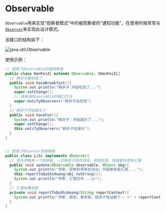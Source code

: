 # Observable

`Observable`用来实现“观察者模式”中的被观察者的“通知功能”。在使用时候常常与[`Observer`](./Observer.md)来实现此设计模式。

该接口的结构如下：

![java.util.Observable](https://ws2.sinaimg.cn/large/006tNbRwly1fx2x8orixyj30fq0fe74e.jpg)


使用示例：
```Java
// 使用了Observable的被观察者
public class HanFeiZi extends Observable, IHanFeiZi{
  // 韩非子要吃饭了
  public void havaBreakfast(){
    System.out.println("韩非子:开始吃饭了...")
    super.setChange();
    // 继承自Observable的接口方法
    super.notifyObservers("韩非子在吃饭")
  }
  // 韩非子开始娱乐了
  public void haveFun(){
    System.out.println("韩非子：开始娱乐了...");
    super.setChange();
    this.notifyObservers("韩非子在娱乐");
  }
}


// 使用了Observer的观察者
public class LiSi implements Observer{
  // 首先李斯是一个观察者，一旦韩非子有所活动，他就知道，他就要向老板汇报
  public void update(Observable observable, Object obg){
    System.out.println("李斯：观察到李斯的活动，开始像老板汇报....");
    this.reportToQuShiHuang(obj.toString());
    System.out.println("李斯：汇报完毕...\n");
  }
  // 汇报给秦始皇
  private void reportToQuShiHuang(String reportContext){
    System.out.println("李斯：报告，秦老板，韩非子有动静了--->" + reportContext);
  }
}
```
